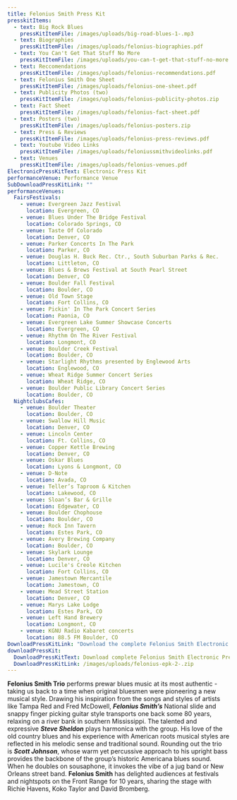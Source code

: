```yaml
---
title: Felonius Smith Press Kit
presskitItems:
  - text: Big Rock Blues
    pressKitItemFile: /images/uploads/big-road-blues-1-.mp3
  - text: Biographies
    pressKitItemFile: /images/uploads/felonius-biographies.pdf
  - text: You Can't Get That Stuff No More
    pressKitItemFile: /images/uploads/you-can-t-get-that-stuff-no-more.mp3
  - text: Reccomendations
    pressKitItemFile: /images/uploads/felonius-recommendations.pdf
  - text: Felonius Smith One Sheet
    pressKitItemFile: /images/uploads/felonius-one-sheet.pdf
  - text: Publicity Photos (two)
    pressKitItemFile: /images/uploads/felonius-publicity-photos.zip
  - text: Fact Sheet
    pressKitItemFile: /images/uploads/felonius-fact-sheet.pdf
  - text: Posters (two)
    pressKitItemFile: /images/uploads/felonius-posters.zip
  - text: Press & Reviews
    pressKitItemFile: /images/uploads/felonius-press-reviews.pdf
  - text: Youtube Video Links
    pressKitItemFile: /images/uploads/feloniussmithvideolinks.pdf
  - text: Venues
    pressKitItemFile: /images/uploads/felonius-venues.pdf
ElectronicPressKitText: Electronic Press Kit
performanceVenue: Performance Venue
SubDownloadPressKitLink: ""
performanceVenues:
  FairsFestivals:
    - venue: Evergreen Jazz Festival
      location: Evergreen, CO
    - venue: Blues Under The Bridge Festival
      location: Colorado Springs, CO
    - venue: Taste Of Colorado
      location: Denver, CO
    - venue: Parker Concerts In The Park
      location: Parker, CO
    - venue: Douglas H. Buck Rec. Ctr., South Suburban Parks & Rec.
      location: Littleton, CO
    - venue: Blues & Brews Festival at South Pearl Street
      location: Denver, CO
    - venue: Boulder Fall Festival
      location: Boulder, CO
    - venue: Old Town Stage
      location: Fort Collins, CO
    - venue: Pickin' In The Park Concert Series
      location: Paonia, CO
    - venue: Evergreen Lake Summer Showcase Concerts
      location: Evergreen, CO
    - venue: Rhythm On The River Festival
      location: Longmont, CO
    - venue: Boulder Creek Festival
      location: Boulder, CO
    - venue: Starlight Rhythms presented by Englewood Arts
      location: Englewood, CO
    - venue: Wheat Ridge Summer Concert Series
      location: Wheat Ridge, CO
    - venue: Boulder Public Library Concert Series
      location: Boulder, CO
  NightclubsCafes:
    - venue: Boulder Theater
      location: Boulder, CO
    - venue: Swallow Hill Music
      location: Denver, CO
    - venue: Lincoln Center
      location: Ft. Collins, CO
    - venue: Copper Kettle Brewing
      location: Denver, CO
    - venue: Oskar Blues
      location: Lyons & Longmont, CO
    - venue: D-Note
      location: Avada, CO
    - venue: Teller’s Taproom & Kitchen
      location: Lakewood, CO
    - venue: Sloan’s Bar & Grille
      location: Edgewater, CO
    - venue: Boulder Chophouse
      location: Boulder, CO
    - venue: Rock Inn Tavern
      location: Estes Park, CO
    - venue: Avery Brewing Company
      location: Boulder, CO
    - venue: Skylark Lounge
      location: Denver, CO
    - venue: Lucile's Creole Kitchen
      location: Fort Collins, CO
    - venue: Jamestown Mercantile
      location: Jamestown, CO
    - venue: Mead Street Station
      location: Denver, CO
    - venue: Marys Lake Lodge
      location: Estes Park, CO
    - venue: Left Hand Brewery
      location: Longmont, CO
    - venue: KGNU Radio Kabaret concerts
      location: 88.5 FM Boulder, CO
DownloadPressKitLink: "Download the complete Felonius Smith Electronic Press Kit "
downloadPressKit:
  DownloadPressKitText: Download complete Felonius Smith Electronic Press Kit (zipped folder, 26 MB)
  DownloadPressKitLink: /images/uploads/felonius-epk-2-.zip
---
```

**Felonius Smith Trio** performs prewar blues music at its most authentic - taking us back to a time when original bluesmen were pioneering a new musical style.
Drawing his inspiration from the songs and styles of artists like Tampa Red and Fred McDowell, ***Felonius Smith’s*** National slide and snappy finger picking guitar style transports one back some 80 years, relaxing on a river bank in southern Mississippi.
The talented and expressive ***Steve Sheldon*** plays harmonica with the group. His love of the old country blues and his experience with American roots musical styles are reflected in his melodic sense and traditional sound.
Rounding out the trio is ***Scott Johnson***, whose warm yet percussive approach to his upright bass provides the backbone of the group’s historic Americana blues sound. When he doubles on sousaphone, it invokes the vibe of a jug band or New Orleans street band.
**Felonius Smith** has delighted audiences at festivals and nightspots on the Front Range for 10 years, sharing the stage with Richie Havens, Koko Taylor and David Bromberg.